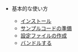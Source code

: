 - 基本的な使い方

  - [インストール](basic.md)
  - [サンプルコードの準備](sample-codes.md)
  - [設定ファイルの作成](config-file.md)
  - [バンドルする](bundle.md)
